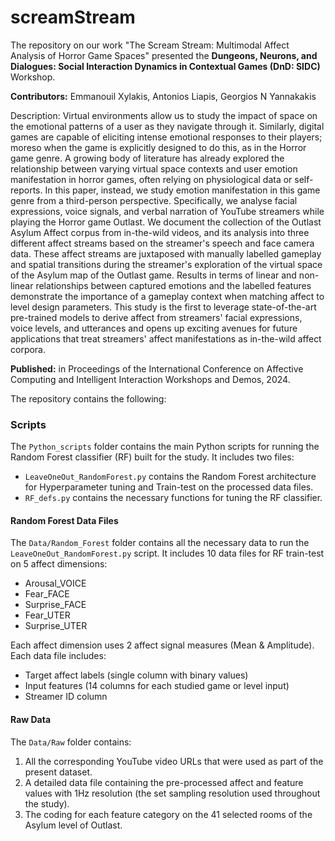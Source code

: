 # screamStream

The repository on our work "The Scream Stream: Multimodal Affect Analysis of Horror Game Spaces" presented the **Dungeons, Neurons, and Dialogues: Social Interaction Dynamics in Contextual Games (DnD: SIDC)** Workshop.  

**Contributors:** Emmanouil Xylakis, Antonios Liapis, Georgios N Yannakakis 

Description: Virtual environments allow us to study the impact of space on the emotional patterns of a user as they navigate through it. Similarly, digital games are capable of eliciting intense emotional responses to their players; moreso when the game is explicitly designed to do this, as in 
the Horror game genre. A growing body of literature has already explored the relationship between varying virtual space contexts and user emotion manifestation in horror games, often relying on physiological data or self-reports. In this paper, instead, we study emotion manifestation in this 
game genre from a third-person perspective. Specifically, we analyse facial expressions, voice signals, and verbal narration of YouTube streamers while playing the Horror game Outlast. We document the collection of the Outlast Asylum Affect corpus from in-the-wild videos, and its analysis into three different affect streams based on the streamer's speech and face camera data. These affect streams are juxtaposed with manually labelled gameplay and spatial transitions during the streamer's exploration of the virtual space of the Asylum map of the Outlast game. Results in terms of linear and non-linear relationships between captured emotions and the labelled features demonstrate the importance of a gameplay context when matching affect to level design parameters. This study is the first to leverage state-of-the-art pre-trained models to derive affect from streamers' facial expressions, voice levels, and utterances and opens up exciting avenues for future applications that treat streamers' affect manifestations as in-the-wild affect corpora.

**Published:** in Proceedings of the International Conference on Affective Computing and Intelligent Interaction Workshops and Demos, 2024. 

The repository contains the following:

### Scripts
The `Python_scripts` folder contains the main Python scripts for running the Random Forest classifier (RF) built for the study. It includes two files:
- `LeaveOneOut_RandomForest.py` contains the Random Forest architecture for Hyperparameter tuning and Train-test on the processed data files.
- `RF_defs.py` contains the necessary functions for tuning the RF classifier.

#### Random Forest Data Files
The `Data/Random_Forest` folder contains all the necessary data to run the `LeaveOneOut_RandomForest.py` script. It includes 10 data files for RF 
train-test on 5 affect dimensions:
- Arousal_VOICE
- Fear_FACE
- Surprise_FACE
- Fear_UTER
- Surprise_UTER

Each affect dimension uses 2 affect signal measures (Mean & Amplitude). Each data file includes:
- Target affect labels (single column with binary values)
- Input features (14 columns for each studied game or level input)
- Streamer ID column

#### Raw Data
The `Data/Raw` folder contains:
1. All the corresponding YouTube video URLs that were used as part of the present dataset.
2. A detailed data file containing the pre-processed affect and feature values with 1Hz resolution (the set sampling resolution used throughout the study).
3. The coding for each feature category on the 41 selected rooms of the Asylum level of Outlast.
